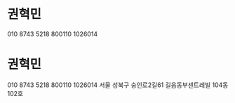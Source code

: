 # 권혁민
010 8743 5218
800110 1026014

# 권혁민
010 8743 5218
800110 1026014
서울 성북구 숭인로2길61 길음동부센트레빌 104동 102호